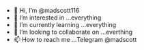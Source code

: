 - 👋 Hi, I’m @madscott116
- 👀 I’m interested in ...everything
- 🌱 I’m currently learning ...everything
- 💞️ I’m looking to collaborate on ...everthing
- 📫 How to reach me ...Telegram @madscott

<!---
madscott116/madscott116 is a ✨ special ✨ repository because its `README.md` (this file) appears on your GitHub profile.
You can click the Preview link to take a look at your changes.
--->
